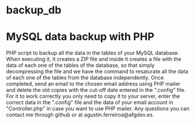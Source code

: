 # backup_db
<h1>MySQL data backup with PHP</h1>
PHP script to backup all the data in the tables of your MySQL database. When executing it, it creates a ZIP file and inside it creates a file with the data of each one of the tables of the database, so that simply decompressing the file and we have the command to resaturate all the data of each one of the tables from the database independently. Once completed, send an email to the chosen email address using PHP mailer and delete the old copies with the cut-off date entered in the ".config" file.
For it to work correctly you only need to copy it to your server, enter the correct data in the ".config" file and the data of your email account in "Controller.php" in case you want to use PHP mailer.
Any questions you can contact me through github or at agustin.ferreiroa@afgdev.es.
